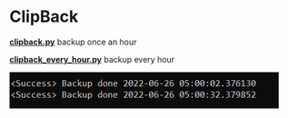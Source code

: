 # ClipBack

**[clipback.py](https://github.com/iJakub/ClipBack/blob/main/clipback.py)** backup once an hour

**[clipback_every_hour.py](https://github.com/iJakub/ClipBack/blob/main/clipback_every_hour.py)** backup every hour

![Screenshot](https://github.com/iJakub/ClipBack/blob/main/screenshot/screenshot.png)
